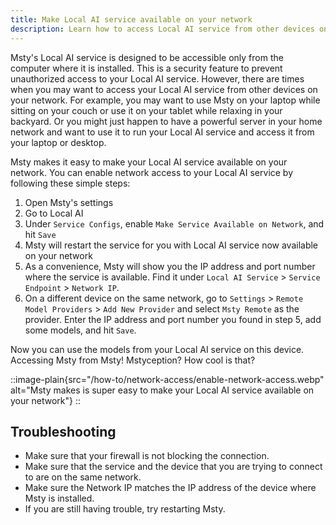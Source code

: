 ```yaml
---
title: Make Local AI service available on your network
description: Learn how to access Local AI service from other devices on your network
---
```


Msty's Local AI service is designed to be accessible only from the computer where it is installed. This is a security feature to prevent unauthorized access to your Local AI service. However, there are times when you may want to access your Local AI service from other devices on your network. For example, you may want to use Msty on your laptop while sitting on your couch or use it on your tablet while relaxing in your backyard. Or you might just happen to have a powerful server in your home network and want to use it to run your Local AI service and access it from your laptop or desktop.

Msty makes it easy to make your Local AI service available on your network. You can enable network access to your Local AI service by following these simple steps:

1. Open Msty's settings
2. Go to Local AI
3. Under `Service Configs`, enable `Make Service Available on Network`, and hit `Save`
4. Msty will restart the service for you with Local AI service now available on your network
5. As a convenience, Msty will show you the IP address and port number where the service is available. Find it under `Local AI Service` > `Service Endpoint` > `Network IP`.
6. On a different device on the same network, go to `Settings` > `Remote Model Providers` > `Add New Provider` and select `Msty Remote` as the provider. Enter the IP address and port number you found in step 5, add some models, and hit `Save`.

Now you can use the models from your Local AI service on this device. Accessing Msty from Msty! Mstyception? How cool is that? 


::image-plain{src="/how-to/network-access/enable-network-access.webp" alt="Msty makes is super easy to make your Local AI service available on your network"}
::

## Troubleshooting
* Make sure that your firewall is not blocking the connection. 
* Make sure that the service and the device that you are trying to connect to are on the same network.
* Make sure the Network IP matches the IP address of the device where Msty is installed.
* If you are still having trouble, try restarting Msty.

